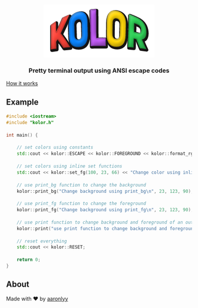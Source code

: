<p align="center">
  <img src=".\media\kolor_3.png" alt="banner">
</p>

<h3 align="center">Pretty terminal output using ANSI escape codes</h3>

[How it works](https://en.wikipedia.org/wiki/ANSI_escape_code)

## Example

```c++
#include <iostream>
#include "kolor.h"

int main() {

    // set colors using constants
    std::cout << kolor::ESCAPE << kolor::FOREGROUND << kolor::format_rgb(200, 20, 50) << kolor::M << "Change colors using constants\n" << kolor::RESET;

    // set colors using inline set functions
    std::cout << kolor::set_fg(100, 23, 66) << "Change color using inline set functions\n" << kolor::RESET;

    // use print_bg function to change the background
    kolor::print_bg("Change background using print_bg\n", 23, 123, 90);

    // use print_fg function to change the foreground
    kolor::print_fg("Change background using print_fg\n", 23, 123, 90);

    // use print function to change background and foreground of an output
    kolor::print("use print function to change background and foreground", 144, 252, 3, 3, 140, 252);

    // reset everything
    std::cout << kolor::RESET;

    return 0;
}
```

## About

Made with ♥ by [aaronlyy](https://github.com/aaronlyy)
